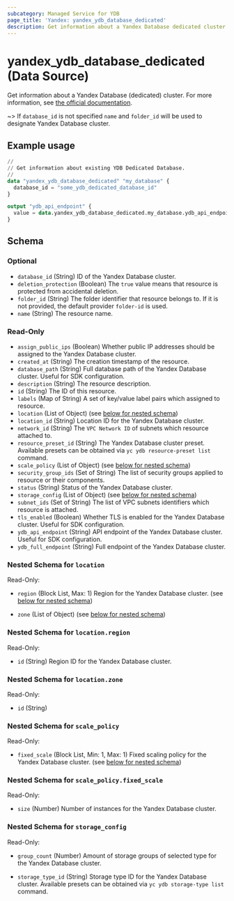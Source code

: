 ```yaml
---
subcategory: Managed Service for YDB
page_title: 'Yandex: yandex_ydb_database_dedicated'
description: Get information about a Yandex Database dedicated cluster.
---
```


# yandex_ydb_database_dedicated (Data Source)

Get information about a Yandex Database (dedicated) cluster. For more information, see [the official documentation](https://yandex.cloud/docs/ydb/concepts/serverless_and_dedicated).

~> If `database_id` is not specified `name` and `folder_id` will be used to designate Yandex Database cluster.

## Example usage

```terraform
//
// Get information about existing YDB Dedicated Database.
//
data "yandex_ydb_database_dedicated" "my_database" {
  database_id = "some_ydb_dedicated_database_id"
}

output "ydb_api_endpoint" {
  value = data.yandex_ydb_database_dedicated.my_database.ydb_api_endpoint
}
```

<!-- schema generated by tfplugindocs -->
## Schema

### Optional

- `database_id` (String) ID of the Yandex Database cluster.
- `deletion_protection` (Boolean) The `true` value means that resource is protected from accidental deletion.
- `folder_id` (String) The folder identifier that resource belongs to. If it is not provided, the default provider `folder-id` is used.
- `name` (String) The resource name.

### Read-Only

- `assign_public_ips` (Boolean) Whether public IP addresses should be assigned to the Yandex Database cluster.
- `created_at` (String) The creation timestamp of the resource.
- `database_path` (String) Full database path of the Yandex Database cluster. Useful for SDK configuration.
- `description` (String) The resource description.
- `id` (String) The ID of this resource.
- `labels` (Map of String) A set of key/value label pairs which assigned to resource.
- `location` (List of Object) (see [below for nested schema](#nestedatt--location))
- `location_id` (String) Location ID for the Yandex Database cluster.
- `network_id` (String) The `VPC Network ID` of subnets which resource attached to.
- `resource_preset_id` (String) The Yandex Database cluster preset. Available presets can be obtained via `yc ydb resource-preset list` command.
- `scale_policy` (List of Object) (see [below for nested schema](#nestedatt--scale_policy))
- `security_group_ids` (Set of String) The list of security groups applied to resource or their components.
- `status` (String) Status of the Yandex Database cluster.
- `storage_config` (List of Object) (see [below for nested schema](#nestedatt--storage_config))
- `subnet_ids` (Set of String) The list of VPC subnets identifiers which resource is attached.
- `tls_enabled` (Boolean) Whether TLS is enabled for the Yandex Database cluster. Useful for SDK configuration.
- `ydb_api_endpoint` (String) API endpoint of the Yandex Database cluster. Useful for SDK configuration.
- `ydb_full_endpoint` (String) Full endpoint of the Yandex Database cluster.

<a id="nestedatt--location"></a>
### Nested Schema for `location`

Read-Only:

- `region` (Block List, Max: 1) Region for the Yandex Database cluster. (see [below for nested schema](#nestedobjatt--location--region))

- `zone` (List of Object) (see [below for nested schema](#nestedobjatt--location--zone))

<a id="nestedobjatt--location--region"></a>
### Nested Schema for `location.region`

Read-Only:

- `id` (String) Region ID for the Yandex Database cluster.



<a id="nestedobjatt--location--zone"></a>
### Nested Schema for `location.zone`

Read-Only:

- `id` (String)



<a id="nestedatt--scale_policy"></a>
### Nested Schema for `scale_policy`

Read-Only:

- `fixed_scale` (Block List, Min: 1, Max: 1) Fixed scaling policy for the Yandex Database cluster. (see [below for nested schema](#nestedobjatt--scale_policy--fixed_scale))


<a id="nestedobjatt--scale_policy--fixed_scale"></a>
### Nested Schema for `scale_policy.fixed_scale`

Read-Only:

- `size` (Number) Number of instances for the Yandex Database cluster.




<a id="nestedatt--storage_config"></a>
### Nested Schema for `storage_config`

Read-Only:

- `group_count` (Number) Amount of storage groups of selected type for the Yandex Database cluster.

- `storage_type_id` (String) Storage type ID for the Yandex Database cluster. Available presets can be obtained via `yc ydb storage-type list` command.


